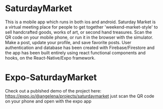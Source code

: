 # SaturdayMarket

This is a mobile app which runs in both ios and android. Saturday Market is a virtual meeting place for people to get together 'weekend-market-style' to sell handcrafted goods, works of art, or second hand treasures. Scan the QR code on your mobile phone, or run it in the browser with the simulator. Make a post, update your profile, and save favorite posts. User authentication and database has been created with Firebase/Firestore and the app has been built entirely using react functional components and hooks, on the React-Native/Expo framework.

# Expo-SaturdayMarket

Check out a publshed demo of the project here:
https://expo.io/@angelena/projects/saturdaymarket
just scan the QR code on your phone and open with the expo app
